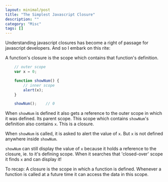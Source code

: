 ```yaml
---
layout: minimal/post
title: "The Simplest Javascript Closure"
description: ""
category: "Misc"
tags: []
---
```


Understanding javascript closures has become a right of passage for javascript developers. And so I embark on this rite:

A function's closure is the scope which contains that function's definition.

```javascript
    // outer scope
    var x = 0;

    function showNum() {
        // inner scope
        alert(x);
    }

    showNum();    // 0
```

When `showNum` is defined it also gets a reference to the outer scope in which it was defined. Its parent scope.
This scope which contains `showNum`'s definition also contains `x`. This is a closure.

When `showNum` is called, it is asked to alert the value of `x`.
But `x` is not defined anywhere inside `showNum`.

`showNum` can still display the value of `x` because it holds a reference to the closure, ie. to it's defining scope.
When it searches that 'closed-over' scope it finds `x` and can display it!

To recap:
A closure is the scope in which a function is defined.
Whenever a function is called at a future time it can access the data in this scope.


